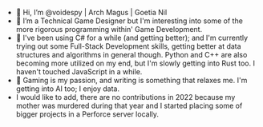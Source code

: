 - 👋 Hi, I’m @voidespy | Arch Magus | Goetia Nil
- 👀 I’m a Technical Game Designer but I'm interesting into some of the more rigorous programming within' Game Development.
- 🌱 I've been using C# for a while (and getting better); and I'm currently trying out some Full-Stack Development skills, getting better at data structures and algorithms in general though. Python and C++ are also becoming more utilized on my end, but I'm slowly getting into Rust too. I haven't touched JavaScript in a while.
- 💞️ Gaming is my passion, and writing is something that relaxes me. I'm getting into AI too; I enjoy data.
- I would like to add, there are no contributions in 2022 because my mother was murdered during that year and I started placing some of bigger projects in a Perforce server locally.

<!---
voidespy/voidespy is a ✨ special ✨ repository because its `README.md` (this file) appears on your GitHub profile.
You can click the Preview link to take a look at your changes.
--->
